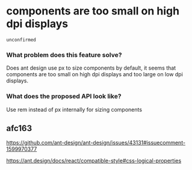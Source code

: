 # components are too small on high dpi displays

`unconfirmed`

### What problem does this feature solve?

Does ant design use px to size components by default, it seems that components are too small on high dpi displays and too large on low dpi displays.

### What does the proposed API look like?

Use rem instead of px internally for sizing components

<!-- generated by ant-design-issue-helper. DO NOT REMOVE -->

## afc163

https://github.com/ant-design/ant-design/issues/43131#issuecomment-1599970377

https://ant.design/docs/react/compatible-style#css-logical-properties
